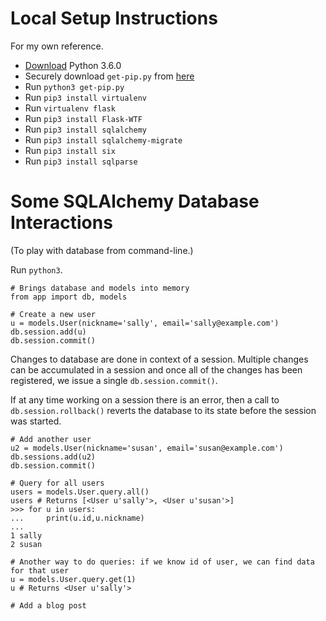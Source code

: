 # Local Setup Instructions

For my own reference.

- [Download](https://www.python.org/downloads/release/python-360/) Python 3.6.0
- Securely download `get-pip.py` from [here](https://pip.pypa.io/en/stable/installing/)
- Run `python3 get-pip.py`
- Run `pip3 install virtualenv`
- Run `virtualenv flask`
- Run `pip3 install Flask-WTF`
- Run `pip3 install sqlalchemy`
- Run `pip3 install sqlalchemy-migrate`
- Run `pip3 install six`
- Run `pip3 install sqlparse`

# Some SQLAlchemy Database Interactions

(To play with database from command-line.)

Run `python3`.

```python3
# Brings database and models into memory
from app import db, models

# Create a new user
u = models.User(nickname='sally', email='sally@example.com')
db.session.add(u)
db.session.commit()
```

Changes to database are done in context of a session. Multiple changes can be accumulated in a session and once all of the changes has been registered, we issue a single `db.session.commit()`.

If at any time working on a session there is an error, then a call to `db.session.rollback()` reverts the database to its state before the session was started.

```python3
# Add another user
u2 = models.User(nickname='susan', email='susan@example.com')
db.sessions.add(u2)
db.session.commit()

# Query for all users
users = models.User.query.all()
users # Returns [<User u'sally'>, <User u'susan'>]
>>> for u in users:
...     print(u.id,u.nickname)
...
1 sally
2 susan

# Another way to do queries: if we know id of user, we can find data for that user
u = models.User.query.get(1)
u # Returns <User u'sally'>

# Add a blog post

```
